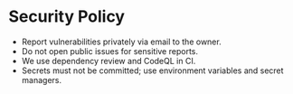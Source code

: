 # Security Policy

- Report vulnerabilities privately via email to the owner.
- Do not open public issues for sensitive reports.
- We use dependency review and CodeQL in CI.
- Secrets must not be committed; use environment variables and secret managers.
